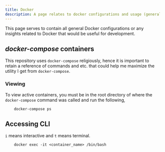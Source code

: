 ```yaml
---
title: Docker
description: A page relates to docker configurations and usage (generally) in this repository.
---
```


This page serves to contain all general Docker configurations or any insights related to Docker that would be useful for development.

## *docker-compose* containers

This repository uses `docker-compose` religiously, hence it is important to retain a reference of commands and etc. that could help me maximize the utility I get from `docker-compose`.

### Viewing

To view active containers, you must be in the root directory of where the `docker-compose` command was called and run the following,

```shell
    docker-compose ps
```

## Accessing CLI

`i` means interactive and `t` means terminal.

```shell
    docker exec -it <container_name> /bin/bash
```

